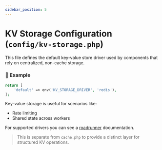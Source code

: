 ```yaml
---
sidebar_position: 5
---
```


# KV Storage Configuration (`config/kv-storage.php`)

This file defines the default key-value store driver used by components that rely on centralized, non-cache storage.

### 🔧 Example

```php
return [
    'default' => env('KV_STORAGE_DRIVER', 'redis'),
];
```

Key-value storage is useful for scenarios like:

* Rate limiting
* Shared state across workers

For supported drivers you can see a [roadrunner](https://docs.roadrunner.dev/docs/key-value/overview-kv) documentation.

> This is separate from `cache.php` to provide a distinct layer for structured KV operations.
